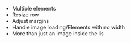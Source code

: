 * Multiple elements
* Resize row
* Adjust margins
* Handle image loading/Elements with no width
* More than just an image inside the lis